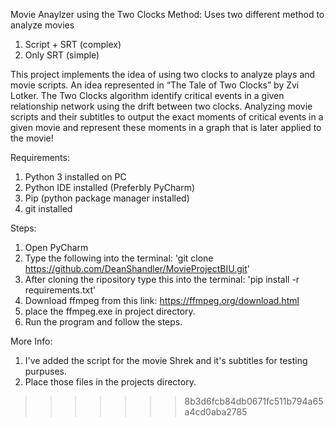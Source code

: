 Movie Anaylzer using the Two Clocks Method:
Uses two different method to analyze movies
1. Script + SRT (complex)
2. Only SRT (simple)

This project implements the idea of using two clocks to analyze plays and movie scripts. An idea represented in “The Tale of Two Clocks” by Zvi Lotker.
The Two Clocks algorithm identify critical events in a given relationship network using the drift between two clocks.
Analyzing movie scripts and their subtitles to output the exact moments of critical events in a given movie and represent these moments in a graph that is later applied to the movie!

Requirements:
1. Python 3 installed on PC
2. Python IDE installed (Preferbly PyCharm)
3. Pip (python package manager installed)
4. git installed

Steps:
1. Open PyCharm 
2. Type the following into the terminal: 'git clone https://github.com/DeanShandler/MovieProjectBIU.git'
3. After cloning the ripository type this into the terminal: 'pip install -r requirements.txt'
4. Download ffmpeg from this link: https://ffmpeg.org/download.html
5. place the ffmpeg.exe in project directory.
4. Run the program and follow the steps.

More Info:
1. I've added the script for the movie Shrek and it's subtitles for testing purpuses.
2. Place those files in the projects directory.
>>>>>>> 8b3d6fcb84db0671fc511b794a65a4cd0aba2785
